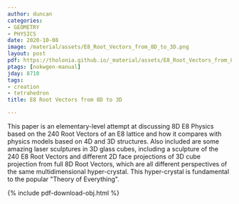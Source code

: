 ```yaml
---
author: duncan
categories:
- GEOMETRY
- PHYSICS
date: 2020-10-08
image: /material/assets/E8_Root_Vectors_from_8D_to_3D.png
layout: post
pdf: https://tholonia.github.io/_material/assets/E8_Root_Vectors_from_8D_to_3D.pdf
ptags: [nokwgen-manual]
jday: 8710
tags:
- creation
- tetrahedron
title: E8 Root Vectors from 8D to 3D

---
```


This paper is an elementary-level attempt at discussing 8D E8 Physics based on the 240 Root Vectors of an E8 lattice and how it compares with physics models based on 4D and 3D structures.  Also included are some amazing laser sculptures in 3D glass cubes, including a sculpture of the 240 E8 Root Vectors and different 2D face projections of 3D cube projection from full 8D Root Vectors, which are all different perspectives of the same multidimensional hyper-crystal.  This hyper-crystal is fundamental to the popular "Theory of Everything".

<!--more-->

{% include pdf-download-obj.html %}
